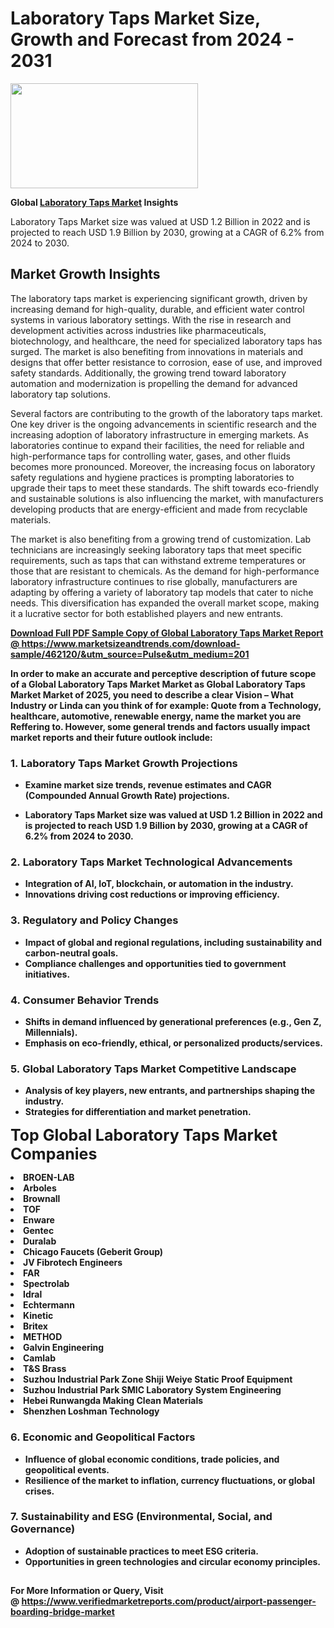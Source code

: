 <H1>Laboratory Taps Market Size, Growth and Forecast from 2024 - 2031</H1><img class="aligncenter size-medium wp-image-584254" src="https://thirdeyenews.in/wp-content/uploads/2024/09/Global-Market-Research-300x168.jpeg" alt="" width="300" height="168" /><p><strong>Global&nbsp;<a href="https://www.marketsizeandtrends.com/download-sample/462120/&amp;utm_source=Pulse&amp;utm_medium=201">Laboratory Taps Market</a> Insights</strong></p><p>Laboratory Taps Market size was valued at USD 1.2 Billion in 2022 and is projected to reach USD 1.9 Billion by 2030, growing at a CAGR of 6.2% from 2024 to 2030.</p><p><h2>Market Growth Insights</h2> <p>The laboratory taps market is experiencing significant growth, driven by increasing demand for high-quality, durable, and efficient water control systems in various laboratory settings. With the rise in research and development activities across industries like pharmaceuticals, biotechnology, and healthcare, the need for specialized laboratory taps has surged. The market is also benefiting from innovations in materials and designs that offer better resistance to corrosion, ease of use, and improved safety standards. Additionally, the growing trend toward laboratory automation and modernization is propelling the demand for advanced laboratory tap solutions.</p> <p><strong><a href="#"></a></strong></p> <p>Several factors are contributing to the growth of the laboratory taps market. One key driver is the ongoing advancements in scientific research and the increasing adoption of laboratory infrastructure in emerging markets. As laboratories continue to expand their facilities, the need for reliable and high-performance taps for controlling water, gases, and other fluids becomes more pronounced. Moreover, the increasing focus on laboratory safety regulations and hygiene practices is prompting laboratories to upgrade their taps to meet these standards. The shift towards eco-friendly and sustainable solutions is also influencing the market, with manufacturers developing products that are energy-efficient and made from recyclable materials.</p> <p>The market is also benefiting from a growing trend of customization. Lab technicians are increasingly seeking laboratory taps that meet specific requirements, such as taps that can withstand extreme temperatures or those that are resistant to chemicals. As the demand for high-performance laboratory infrastructure continues to rise globally, manufacturers are adapting by offering a variety of laboratory tap models that cater to niche needs. This diversification has expanded the overall market scope, making it a lucrative sector for both established players and new entrants.</p> <p><strong><a href="#"></p><p><span class=""><strong>Download Full PDF Sample Copy of Global Laboratory Taps Market Report</strong> @ <a href="https://www.marketsizeandtrends.com/download-sample/462120/&amp;utm_source=Pulse&amp;utm_medium=201" target="_blank">https://www.marketsizeandtrends.com/download-sample/462120/&amp;utm_source=Pulse&amp;utm_medium=201</a></span></p><p>In order to make an accurate and perceptive description of future scope of a Global&nbsp;Laboratory Taps Market Market as Global&nbsp;Laboratory Taps Market Market of 2025, you need to describe a clear Vision &ndash; What Industry or Linda can you think of for example: Quote from a Technology, healthcare, automotive, renewable energy, name the market you are Reffering to. However, some general trends and factors usually impact market reports and their future outlook include:</p><h3>1.&nbsp;<strong>Laboratory Taps Market Growth Projections</strong></h3><ul><li>Examine market size trends, revenue estimates and CAGR (Compounded Annual Growth Rate) projections.</li><li><p>Laboratory Taps Market size was valued at USD 1.2 Billion in 2022 and is projected to reach USD 1.9 Billion by 2030, growing at a CAGR of 6.2% from 2024 to 2030.</p></li></ul><h3>2.&nbsp;<strong>Laboratory Taps Market Technological Advancements</strong></h3><ul><li>Integration of AI, IoT, blockchain, or automation in the industry.</li><li>Innovations driving cost reductions or improving efficiency.</li></ul><h3>3.&nbsp;<strong>Regulatory and Policy Changes</strong></h3><ul><li>Impact of global and regional regulations, including sustainability and carbon-neutral goals.</li><li>Compliance challenges and opportunities tied to government initiatives.</li></ul><h3>4.&nbsp;<strong>Consumer Behavior Trends</strong></h3><ul><li>Shifts in demand influenced by generational preferences (e.g., Gen Z, Millennials).</li><li>Emphasis on eco-friendly, ethical, or personalized products/services.</li></ul><h3>5.&nbsp;<strong>Global Laboratory Taps Market Competitive Landscape</strong></h3><ul><li>Analysis of key players, new entrants, and partnerships shaping the industry.</li><li>Strategies for differentiation and market penetration.</li></ul><p data-pm-slice="1 1 []"><span style="color: inherit; font-family: inherit; font-size: 25px;">Top Global Laboratory Taps Market Companies</span></p><div class="" data-test-id=""><p><li>BROEN-LAB</li><li> Arboles</li><li> Brownall</li><li> TOF</li><li> Enware</li><li> Gentec</li><li> Duralab</li><li> Chicago Faucets (Geberit Group)</li><li> JV Fibrotech Engineers</li><li> FAR</li><li> Spectrolab</li><li> Idral</li><li> Echtermann</li><li> Kinetic</li><li> Britex</li><li> METHOD</li><li> Galvin Engineering</li><li> Camlab</li><li> T&S Brass</li><li> Suzhou Industrial Park Zone Shiji Weiye Static Proof Equipment</li><li> Suzhou Industrial Park SMIC Laboratory System Engineering</li><li> Hebei Runwangda Making Clean Materials</li><li> Shenzhen Loshman Technology</li></p></div><h3>6.&nbsp;<strong>Economic and Geopolitical Factors</strong></h3><ul><li>Influence of global economic conditions, trade policies, and geopolitical events.</li><li>Resilience of the market to inflation, currency fluctuations, or global crises.</li></ul><h3>7.&nbsp;<strong>Sustainability and ESG (Environmental, Social, and Governance)</strong></h3><ul><li>Adoption of sustainable practices to meet ESG criteria.</li><li>Opportunities in green technologies and circular economy principles.</li></ul><h2><strong style="font-size: 14px;">For More Information or Query, Visit @&nbsp;</strong><a style="background-color: #ffffff; font-size: 14px;" href="https://www.marketsizeandtrends.com/report/laboratory-taps-market/" target="_blank">https://www.verifiedmarketreports.com/product/airport-passenger-boarding-bridge-market</a></h2>